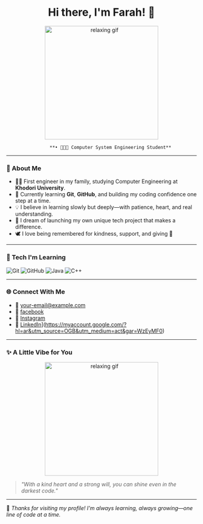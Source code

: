 <h1 align="center">Hi there, I'm Farah! 👋</h1>



<div align="center">
  <img src="https://media1.giphy.com/media/v1.Y2lkPTc5MGI3NjExOW1jbjM0NDE0Z3h1OHZ2Y2VoYzJqcTJoN212NWV5dHc3c2swdnR1bCZlcD12MV9pbnRlcm5hbF9naWZfYnlfaWQmY3Q9Zw/WOwiryOPA0G6jhKqB0/giphy.gif" width="300" alt="relaxing gif" />
</div>


                    **• 👩🏻‍💻 Computer System Engineering Student**

---

### 💫 About Me

- 👩‍🎓 First engineer in my family, studying Computer Engineering at **Khodori University**.
- 🌱 Currently learning **Git**, **GitHub**, and building my coding confidence one step at a time.
- 💡 I believe in learning slowly but deeply—with patience, heart, and real understanding.
- 🌟 I dream of launching my own unique tech project that makes a difference.
- 🕊️ I love being remembered for kindness, support, and giving 🌸

---

### 🔧 Tech I'm Learning

![Git](https://img.shields.io/badge/Git-F05032?style=for-the-badge&logo=git&logoColor=white)
![GitHub](https://img.shields.io/badge/GitHub-181717?style=for-the-badge&logo=github&logoColor=white)
![Java](https://img.shields.io/badge/Java-007396?style=for-the-badge&logo=java&logoColor=white)
![C++](https://img.shields.io/badge/C++-00599C?style=for-the-badge&logo=c%2B%2B&logoColor=white)

---

### 🌐 Connect With Me

- 📧 [your-email@example.com](mailto:your-email@example.com)
- 👤 [facebook](https://www.facebook.com/profile.php?id=100018106394819)
- 📸 [Instagram](https://www.instagram.com/ffa.909?next=%2F)
- 💼 [LinkedIn]([https://linkedin.com/)](https://myaccount.google.com/?hl=ar&utm_source=OGB&utm_medium=act&gar=WzEyMF0)

---


### ✨ A Little Vibe for You

<p align="center">
  <img src="https://media2.giphy.com/media/v1.Y2lkPTc5MGI3NjExM2JieG52dG1rOGxvOGE2NG84Z21vMmxtZ2wzd2VjaGpnZnljbHQ2NiZlcD12MV9pbnRlcm5hbF9naWZfYnlfaWQmY3Q9Zw/bVyuy03qTLAelRKshL/giphy.gif" width="300" alt="relaxing gif"/>
</p>



> _"With a kind heart and a strong will, you can shine even in the darkest code."_

---

🦋 *Thanks for visiting my profile! I'm always learning, always growing—one line of code at a time.*
